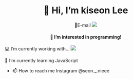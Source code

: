 <h1 align='center'>👋 Hi, I’m kiseon Lee</h1>
<p align='center'>
 💌E-mail <a href="mailto:kseon329@naver.com"><img src="https://img.shields.io/badge/naver-#03C75A?style=for-the-badge&logo=naver&logoColor=white"></a>
</p>

<h4 align='center'>👀 I’m interested in programming!</h4>

 💻 I’m currently working with...
  <a href=""><img src="https://img.shields.io/badge/html5-#E34F26?style=for-the-badge&logo=html5&logoColor=white"></a>
 
 🌱 I’m currently learning JavaScript
- 📫 How to reach me
  Instagram @seon._.nieee

<!---
seonnieee/seonnieee is a ✨ special ✨ repository because its `README.md` (this file) appears on your GitHub profile.
You can click the Preview link to take a look at your changes.
--->
